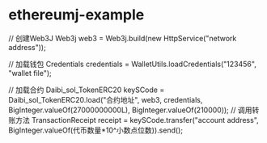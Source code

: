 # ethereumj-example

// 创建Web3J
Web3j web3 = Web3j.build(new HttpService("network address"));

// 加载钱包
Credentials credentials = WalletUtils.loadCredentials("123456", "wallet file");

// 加载合约
Daibi_sol_TokenERC20 keySCode = Daibi_sol_TokenERC20.load("合约地址",
        		web3, credentials, BigInteger.valueOf(27000000000L), BigInteger.valueOf(210000));
// 调用转账方法
TransactionReceipt receipt = keySCode.transfer("account address", BigInteger.valueOf(代币数量*10^小数点位数)).send();

